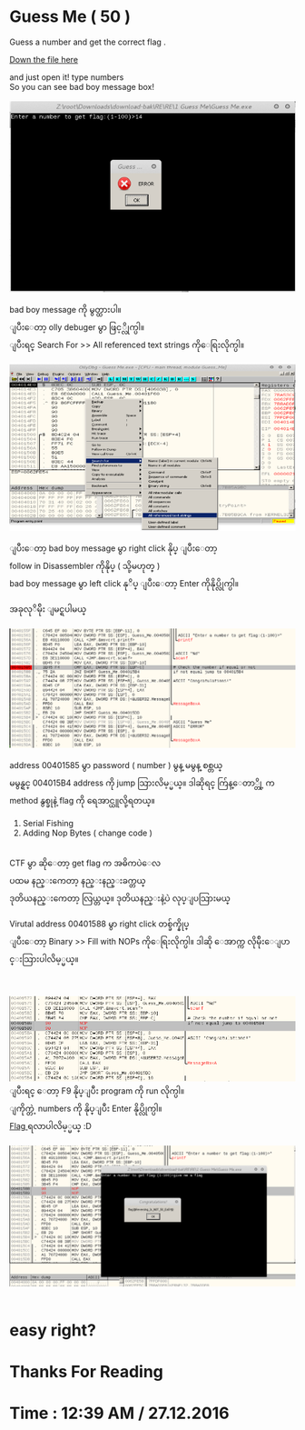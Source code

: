 # Guess Me ( 50 )

Guess a number and get the correct flag .

<a href="Guess Me.exe?raw=true">Down the file here</a>

and just open it!
type numbers <br />So you can see bad boy message box!
<br /><br />
<img src="guess_me.png" />

bad boy message ကို မွတ္ထားပါ။
<br />
ျပီးေတာ့ olly debuger မွာ ဖြင့္လိုက္ပါ။<br />
ျပီးရင္ Search For >> All referenced text strings ကိုေရြးလိုက္ပါ။
<br />
<br />
<img src="olly_start.png" />

ျပီးေတာ့
bad boy message မွာ right click  နိုပ္ ျပီးေတာ့
<br />
follow in Disassembler ကိုနိုပ္ ( သို့မဟုတ္ )
<br />
bad boy message မွာ left click နုိပ္ ျပီးေတာ့
Enter ကိုနိုပ္လိုက္ပါ။

အခုလုိမ်ိုး ျမင္ရပါမယ္ 
<br />
<br />
<img src="tracing.png" />

address 00401585 မွာ password ( number ) မွန္ မမွန္ စစ္တယ္
<br />မမွန္ရင္ 004015B4 address ကို jump သြားလိမ့္မယ္။
ဒါဆိုရင္ 
က်ြန္ေတာ္တို့ က method နွစ္ခုနဲ့ flag ကို ရေအာင္ယူလို့ရတယ္။

1) Serial Fishing<br />
2) Adding Nop Bytes ( change code )
<br />
CTF မွာ ဆိုေတာ့ get flag က အဓိကပဲေလ 
<br />ပထမ နည္းကေတာ့ နည္းနည္းခက္တယ္
<br />ဒုတိယနည္းကေတာ့ လြယ္တယ္။
ဒုတိယနည္းနဲ့ပဲ လုပ္ျပသြားမယ္ <br />


Virutal address 00401588 မွာ right click တစ္ခ်က္နိုပ္ <br />
ျပီးေတာ့ Binary >> Fill with NOPs ကိုေရြးလိုက္ပါ။
ဒါဆို ေအာက္က လိုမ်ိုးေျပာင္းသြားပါလိမ့္မယ္။

<br/><br/>
<img src="patched.png" /><br/>
ျပီးရင္ ေတာ့ F9 နိုပ္ျပီး program ကို run လိုက္ပါ။<br/>
ျကိုက္တဲ့ numbers ကို နိုပ္ျပီး Enter နိုပ္လိုက္ပါ။ <br/>
<a href="flag.txt">Flag </a> ရလာပါလိမ့္မယ္ :D <br/><br/>
<img src="flag.png" />
<br/><br/>
# easy right?
# Thanks For Reading
# Time : 12:39 AM / 27.12.2016
